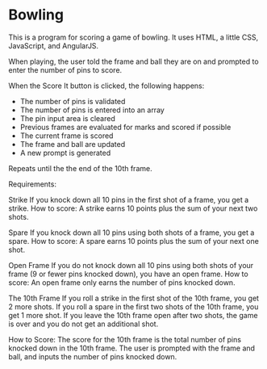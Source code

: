 # Bowling

This is a program for scoring a game of bowling.  It uses HTML, a little CSS, JavaScript, and AngularJS. 

When playing, the user told the frame and ball they are on and prompted to enter the number of pins to score.

When the Score It button is clicked, the following happens:
  - The number of pins is validated
  - The number of pins is entered into an array
  - The pin input area is cleared
  - Previous frames are evaluated for marks and scored if possible
  - The current frame is scored
  - The frame and ball are updated
  - A new prompt is generated
  
Repeats until the the end of the 10th frame.

Requirements:

Strike
If you knock down all 10 pins in the first shot of a frame, you get a strike.
How to score: A strike earns 10 points plus the sum of your next two shots.

Spare
If you knock down all 10 pins using both shots of a frame, you get a spare.
How to score: A spare earns 10 points plus the sum of your next one shot.

Open Frame
If you do not knock down all 10 pins using both shots of your frame (9 or fewer pins knocked down), you have an open frame.
How to score: An open frame only earns the number of pins knocked down.

The 10th Frame
If you roll a strike in the first shot of the 10th frame, you get 2 more shots.
If you roll a spare in the first two shots of the 10th frame, you get 1 more shot.
If you leave the 10th frame open after two shots, the game is over and you do not get an additional shot.

How to Score: The score for the 10th frame is the total number of pins knocked down in the 10th frame.
The user is prompted with the frame and ball, and inputs the number of pins knocked down.  

